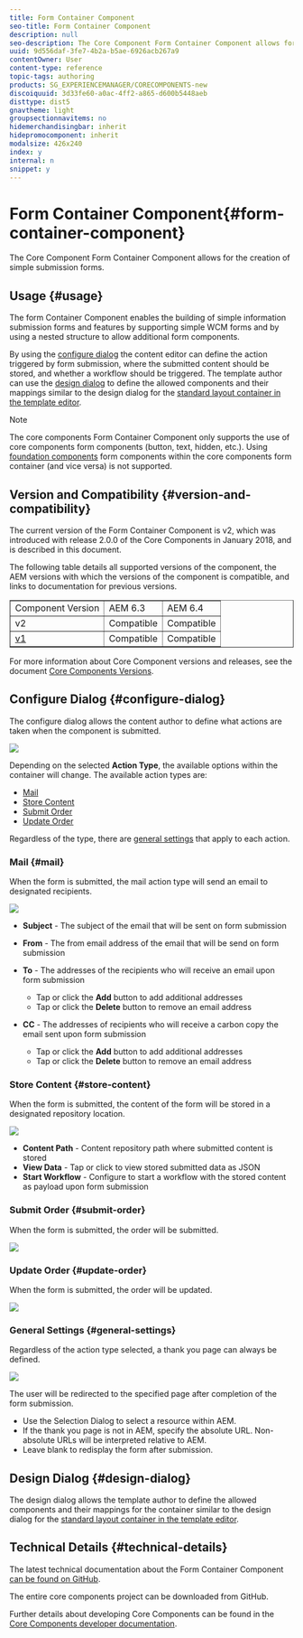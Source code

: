 ```yaml
---
title: Form Container Component
seo-title: Form Container Component
description: null
seo-description: The Core Component Form Container Component allows for the creation of simple submission forms.
uuid: 9d556daf-3fe7-4b2a-b5ae-6926acb267a9
contentOwner: User
content-type: reference
topic-tags: authoring
products: SG_EXPERIENCEMANAGER/CORECOMPONENTS-new
discoiquuid: 3d33fe60-a0ac-4ff2-a865-d600b5448aeb
disttype: dist5
gnavtheme: light
groupsectionnavitems: no
hidemerchandisingbar: inherit
hidepromocomponent: inherit
modalsize: 426x240
index: y
internal: n
snippet: y
---
```


# Form Container Component{#form-container-component}

The Core Component Form Container Component allows for the creation of simple submission forms.

## Usage {#usage}

The form Container Component enables the building of simple information submission forms and features by supporting simple WCM forms and by using a nested structure to allow additional form components.

By using the [configure dialog](form-container.md#main-pars_title) the content editor can define the action triggered by form submission, where the submitted content should be stored, and whether a workflow should be triggered. The template author can use the [design dialog](form-container.md#main-pars_title_1995166862) to define the allowed components and their mappings similar to the design dialog for the [standard layout container in the template editor](/content/help/en/experience-manager/6-3/sites/authoring/using/templates#main-pars_title_1754153843).

>[!NOTE]
>
>The core components Form Container Component only supports the use of core components form components (button, text, hidden, etc.). Using [foundation components](/content/help/en/experience-manager/6-4/sites/authoring/using/default-components-foundation#main-pars_title_14) form components within the core components form container (and vice versa) is not supported.

## Version and Compatibility {#version-and-compatibility}

The current version of the Form Container Component is v2, which was introduced with release 2.0.0 of the Core Components in January 2018, and is described in this document.

The following table details all supported versions of the component, the AEM versions with which the versions of the component is compatible, and links to documentation for previous versions.

<table border="1" cellpadding="1" cellspacing="0" width="100%"> 
 <tbody>
  <tr>
   <td>Component Version<br /> </td> 
   <td>AEM 6.3</td> 
   <td>AEM 6.4</td> 
  </tr>
  <tr>
   <td>v2<br /> </td> 
   <td>Compatible</td> 
   <td>Compatible</td> 
  </tr>
  <tr>
   <td><a href="../using/form-container-v1.md">v1</a></td> 
   <td>Compatible<a href="../using/list-v1.md"></a></td> 
   <td>Compatible</td> 
  </tr>
 </tbody>
</table>

For more information about Core Component versions and releases, see the document [Core Components Versions](versions.md).

## Configure Dialog {#configure-dialog}

The configure dialog allows the content author to define what actions are taken when the component is submitted. 

![](assets/screen_shot_2018-01-12at122046.png)

Depending on the selected **Action Type**, the available options within the container will change. The available action types are:

* [Mail](form-container.md#main-pars_title_966511656)
* [Store Content](form-container.md#main-pars_title_2065985840)
* [Submit Order](form-container.md#main-pars_title_686874527)
* [Update Order](form-container.md#main-pars_title_410109286)

Regardless of the type, there are [general settings](form-container.md#main-pars_title_375403046) that apply to each action.

### Mail {#mail}

When the form is submitted, the mail action type will send an email to designated recipients.

![](assets/screen_shot_2018-01-12at122554.png)

* **Subject** - The subject of the email that will be sent on form submission
* **From** - The from email address of the email that will be send on form submission
* **To** - The addresses of the recipients who will receive an email upon form submission

    * Tap or click the **Add** button to add additional addresses
    * Tap or click the **Delete** button to remove an email address

* **CC** - The addresses of recipients who will receive a carbon copy the email sent upon form submission

    * Tap or click the **Add** button to add additional addresses
    * Tap or click the **Delete** button to remove an email address

### Store Content {#store-content}

When the form is submitted, the content of the form will be stored in a designated repository location.

![](assets/screen_shot_2018-01-12at122538.png)

* **Content Path** - Content repository path where submitted content is stored
* **View Data** - Tap or click to view stored submitted data as JSON
* **Start Workflow** - Configure to start a workflow with the stored content as payload upon form submission

### Submit Order {#submit-order}

When the form is submitted, the order will be submitted.

![](assets/chlimage_1.png)

### Update Order {#update-order}

When the form is submitted, the order will be updated.

![](assets/chlimage_1.png)

### General Settings {#general-settings}

Regardless of the action type selected, a thank you page can always be defined.

![](assets/chlimage_1.png)

The user will be redirected to the specified page after completion of the form submission.

* Use the Selection Dialog to select a resource within AEM.
* If the thank you page is not in AEM, specify the absolute URL. Non-absolute URLs will be interpreted relative to AEM.
* Leave blank to redisplay the form after submission.

## Design Dialog {#design-dialog}

The design dialog allows the template author to define the allowed components and their mappings for the container similar to the design dialog for the [standard layout container in the template editor](/content/help/en/experience-manager/6-3/sites/authoring/using/templates#main-pars_title_1754153843).

## Technical Details {#technical-details}

The latest technical documentation about the Form Container Component [can be found on GitHub](https://github.com/adobe/aem-core-wcm-components/blob/master/content/src/content/jcr_root/apps/core/wcm/components/form/container/v2/container).

The entire core components project can be downloaded from GitHub.

Further details about developing Core Components can be found in the [Core Components developer documentation](developing.md). 
